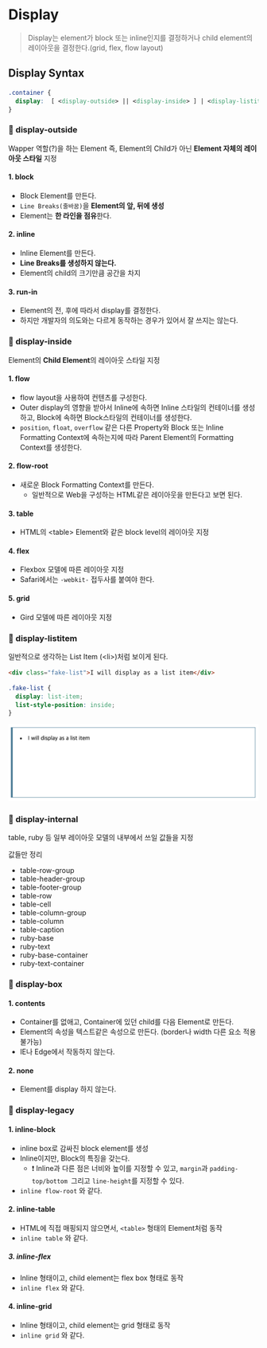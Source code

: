 # Display

> Display는 element가 block 또는 inline인지를 결정하거나 child element의 레이아웃을 결정한다.(grid, flex, flow layout)



## Display Syntax

```css
.container {
  display:  [ <display-outside> || <display-inside> ] | <display-listitem> | <display-internal> | <display-box> | <display-legacy> ;
}
```

### :banana: display-outside

Wapper 역할(?)을 하는 Element 즉, Element의 Child가 아닌 **Element 자체의 레이아웃 스타일** 지정



#### 1. block

- Block Element를 만든다.
- `Line Breaks(줄바꿈)`을 **Element의 앞, 뒤에 생성**
- Element는 **한 라인을 점유**한다.



#### 2. inline

- Inline Element를 만든다.
- **Line Breaks를 생성하지 않는다.**
- Element의 child의 크기만큼 공간을 차지



#### 3. run-in

- Element의 전, 후에 따라서 display를 결정한다.
- 하지만 개발자의 의도와는 다르게 동작하는 경우가 있어서 잘 쓰지는 않는다.



### :banana: display-inside

Element의 **Child Element**의 레이아웃 스타일 지정



#### 1. flow

- flow layout을 사용하여 컨텐츠를 구성한다.
- Outer display의 영향을 받아서 Inline에 속하면 Inline 스타일의 컨테이너를 생성하고, Block에 속하면 Block스타일의 컨테이너를 생성한다.
- `position`, `float`, `overflow` 같은 다른 Property와 Block 또는 Inline Formatting Context에 속하는지에 따라 Parent Element의 Formatting Context를 생성한다.



#### 2. flow-root

- 새로운 Block Formatting Context를 만든다.
  - 일반적으로 Web을 구성하는 HTML같은 레이아웃을 만든다고 보면 된다.



#### 3. table

- HTML의 \<table\> Element와 같은 block level의 레이아웃 지정



#### 4. flex

- Flexbox 모델에 따른 레이아웃 지정
- Safari에서는 `-webkit-` 접두사를 붙여야 한다.



#### 5. grid

- Gird 모델에 따른 레이아웃 지정



### :banana: display-listitem

일반적으로 생각하는 List Item (\<li\>)처럼 보이게 된다.

```html
<div class="fake-list">I will display as a list item</div>
```

```css
.fake-list {
  display: list-item;
  list-style-position: inside;
}
```

<img src="./img/display-listitem.png" />



### :banana: display-internal

table, ruby 등 일부 레이아웃 모델의 내부에서 쓰일 값들을 지정

값들만 정리

- table-row-group
- table-header-group
- table-footer-group
- table-row
- table-cell
- table-column-group
- table-column
- table-caption
- ruby-base
- ruby-text
- ruby-base-container
- ruby-text-container



### :banana: display-box



#### 1. contents

- Container를 없애고, Container에 있던 child를 다음 Element로 만든다.
- Element의 속성을 텍스트같은 속성으로 만든다. (border나 width 다른 요소 적용 불가능)
- IE나 Edge에서 작동하지 않는다.



#### 2. none

- Element를 display 하지 않는다.



### :banana: display-legacy



#### 1. inline-block

- inline box로 감싸진 block element를 생성
- Inline이지만, Block의 특징을 갖는다.
  - :exclamation: Inline과 다른 점은 너비와 높이를 지정할 수 있고, `margin`과 `padding-top/bottom `그리고 `line-height`를 지정할 수 있다.
- `inline flow-root` 와 같다.



#### 2. inline-table

- HTML에 직접 매핑되지 않으면서, `<table>` 형태의 Element처럼 동작
- `inline table` 와 같다.



##### 3. inline-flex

- Inline 형태이고, child element는 flex box 형태로 동작
- `inline flex` 와 같다.



#### 4. inline-grid

- Inline 형태이고, child element는 grid 형태로 동작
- `inline grid` 와 같다.